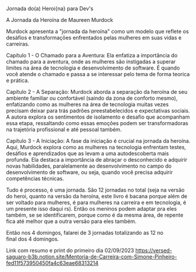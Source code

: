 Jornada do(a) Heroi{na} para Dev's

A Jornada da Heroína de Maureen Murdock



Murdock apresenta a "jornada da heroína" como um modelo que reflete os desáfios e transformações enfrentados pelas mulheres em suas vidas e carreiras.



Capítulo 1 - O Chamado para a Aventura:  Ela enfatiza a importância do chamado para a aventura, onde as mulheres são instigadas a superar limites na área de tecnologia e desenvolvimento de software. É quando você atende o chamado e passa a se interessar pelo tema de forma teorica e prática.



Capítulo 2 - A Separação: Murdock aborda a separação da heroína de seu ambiente familiar ou confortável (saindo da zona de conforto mesmo), enfatizando como as mulheres na área de tecnologia muitas vezes precisam deixar para trás padrões preestabelecidos e expectativas sociais. A autora explora os sentimentos de isolamento e desafio que acompanham essa etapa, ressaltando como essas emoções podem ser transformadoras na trajetória profissional e até pessoal também.



Capítulo 3 - A Iniciação: A fase da iniciação é crucial na jornada da heroína. Aqui, Murdock explora como as mulheres na tecnologia enfrentam testes, desáfios e aprendizados que as levam a uma autodescoberta mais profunda. Ela destaca a importância de abraçar o desconhecido e adquirir novas habilidades, paralelamente ao desenvolvimento no campo do desenvolvimento de software, ou seja, quando você precisa adquirir competências técnicas.



Tudo é processo, é uma jornada. São 12 jornadas no total (seja na versão do heroi, quanto na versão da heroína, este livro é bacana porque além de ser voltado para mulheres, é para mulheres na carreira e em tecnologia, é um presente isso daqui rs). Então os meninos podem adaptar pra eles também, se se identificarem, porque como é da mesma área, de repente fica até melhor que a outra versão para eles também.

Então nos 4 domingos, falarei de 3 jornadas totalizando as 12 no final dos 4 domingos.

Link com resumo e print do primeiro dia 02/09/2023
https://versed-saguaro-b3b.notion.site/Mentoria-de-Carreira-com-Simone-Pinheiro-fed11f573950450fa4c63eae68313214